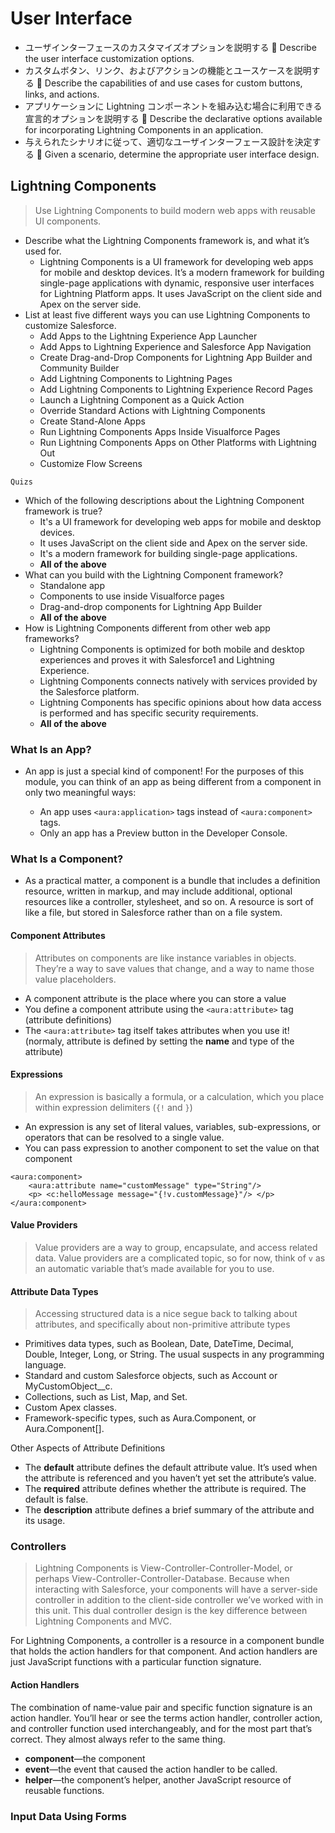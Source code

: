 # User Interface

- ユーザインターフェースのカスタマイズオプションを説明する
 Describe the user interface customization options.
- カスタムボタン、リンク、およびアクションの機能とユースケースを説明する
 Describe the capabilities of and use cases for custom buttons, links, and actions.
- アプリケーションに Lightning コンポーネントを組み込む場合に利用できる宣言的オプションを説明する
 Describe the declarative options available for incorporating Lightning Components in an application.
- 与えられたシナリオに従って、適切なユーザインターフェース設計を決定する
 Given a scenario, determine the appropriate user interface design.

## Lightning Components 
> Use Lightning Components to build modern web apps with reusable UI components.

- Describe what the Lightning Components framework is, and what it’s used for.
	- Lightning Components is a UI framework for developing web apps for mobile and desktop devices. It’s a modern framework for building single-page applications with dynamic, responsive user interfaces for Lightning Platform apps. It uses JavaScript on the client side and Apex on the server side.
- List at least five different ways you can use Lightning Components to customize Salesforce.
    - Add Apps to the Lightning Experience App Launcher
    - Add Apps to Lightning Experience and Salesforce App Navigation
    - Create Drag-and-Drop Components for Lightning App Builder and Community Builder
    - Add Lightning Components to Lightning Pages
    - Add Lightning Components to Lightning Experience Record Pages
    - Launch a Lightning Component as a Quick Action
    - Override Standard Actions with Lightning Components
    - Create Stand-Alone Apps
    - Run Lightning Components Apps Inside Visualforce Pages
    - Run Lightning Components Apps on Other Platforms with Lightning Out
    - Customize Flow Screens

`Quizs`

- Which of the following descriptions about the Lightning Component framework is true?
	- It's a UI framework for developing web apps for mobile and desktop devices.
	- It uses JavaScript on the client side and Apex on the server side.
	- It's a modern framework for building single-page applications.
	- **All of the above**
- What can you build with the Lightning Component framework?
	- Standalone app
	- Components to use inside Visualforce pages
	- Drag-and-drop components for Lightning App Builder
	- **All of the above**
- How is Lightning Components different from other web app frameworks?
	- Lightning Components is optimized for both mobile and desktop experiences and proves it with Salesforce1 and Lightning Experience.
	- Lightning Components connects natively with services provided by the Salesforce platform.
	- Lightning Components has specific opinions about how data access is performed and has specific security requirements.
	- **All of the above**

### What Is an App?

- An app is just a special kind of component! For the purposes of this module, you can think of an app as being different from a component in only two meaningful ways:

	- An app uses `<aura:application>` tags instead of `<aura:component>` tags.
	- Only an app has a Preview button in the Developer Console.

###  What Is a Component?

- As a practical matter, a component is a bundle that includes a definition resource, written in markup, and may include additional, optional resources like a controller, stylesheet, and so on. A resource is sort of like a file, but stored in Salesforce rather than on a file system.

#### Component Attributes
> Attributes on components are like instance variables in objects. They’re a way to save values that change, and a way to name those value placeholders. 

- A component attribute is the place where you can store a value
- You define a component attribute using the `<aura:attribute>` tag (attribute definitions)
- The `<aura:attribute>` tag itself takes attributes when you use it! (normaly,  attribute is defined by setting the **name** and type of the attribute)

#### Expressions
> An expression is basically a formula, or a calculation, which you place within expression delimiters (`{!` and `}`)

- An expression is any set of literal values, variables, sub-expressions, or operators that can be resolved to a single value.
- You can pass expression to another component to set the value on that component

```
<aura:component>
    <aura:attribute name="customMessage" type="String"/>
    <p> <c:helloMessage message="{!v.customMessage}"/> </p>
</aura:component>
```

#### Value Providers
> Value providers are a way to group, encapsulate, and access related data. Value providers are a complicated topic, so for now, think of `v` as an automatic variable that’s made available for you to use.

#### Attribute Data Types
> Accessing structured data is a nice segue back to talking about attributes, and specifically about non-primitive attribute types

- Primitives data types, such as Boolean, Date, DateTime, Decimal, Double, Integer, Long, or String. The usual suspects in any programming language.
- Standard and custom Salesforce objects, such as Account or MyCustomObject__c.
- Collections, such as List, Map, and Set.
- Custom Apex classes.
- Framework-specific types, such as Aura.Component, or Aura.Component[]. 

Other Aspects of Attribute Definitions

- The **default** attribute defines the default attribute value. It’s used when the attribute is referenced and you haven’t yet set the attribute’s value.
- The **required** attribute defines whether the attribute is required. The default is false.
- The **description** attribute defines a brief summary of the attribute and its usage.

### Controllers
> Lightning Components is View-Controller-Controller-Model, or perhaps View-Controller-Controller-Database. Because when interacting with Salesforce, your components will have a server-side controller in addition to the client-side controller we’ve worked with in this unit. This dual controller design is the key difference between Lightning Components and MVC.

For Lightning Components, a controller is a resource in a component bundle that holds the action handlers for that component. And action handlers are just JavaScript functions with a particular function signature.

#### Action Handlers
The combination of name-value pair and specific function signature is an action handler. You’ll hear or see the terms action handler, controller action, and controller function used interchangeably, and for the most part that’s correct. They almost always refer to the same thing. 

- **component**—the component
- **event**—the event that caused the action handler to be called.
- **helper**—the component’s helper, another JavaScript resource of reusable functions.

### Input Data Using Forms

